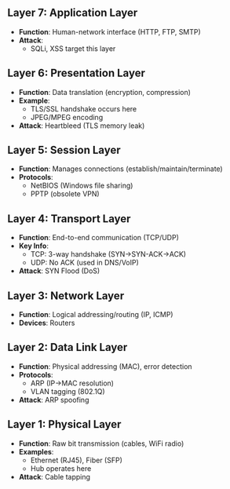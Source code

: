 
## Layer 7: Application Layer
- **Function**: Human-network interface (HTTP, FTP, SMTP)
- **Attack**: 
  - SQLi, XSS target this layer

## Layer 6: Presentation Layer
- **Function**: Data translation (encryption, compression)
- **Example**: 
  - TLS/SSL handshake occurs here
  - JPEG/MPEG encoding
- **Attack**: Heartbleed (TLS memory leak)

## Layer 5: Session Layer
- **Function**: Manages connections (establish/maintain/terminate)
- **Protocols**: 
  - NetBIOS (Windows file sharing)
  - PPTP (obsolete VPN)

## Layer 4: Transport Layer
- **Function**: End-to-end communication (TCP/UDP)
- **Key Info**:
  - TCP: 3-way handshake (SYN→SYN-ACK→ACK)
  - UDP: No ACK (used in DNS/VoIP)
- **Attack**: SYN Flood (DoS)

## Layer 3: Network Layer
- **Function**: Logical addressing/routing (IP, ICMP)
- **Devices**: Routers

## Layer 2: Data Link Layer
- **Function**: Physical addressing (MAC), error detection
- **Protocols**: 
  - ARP (IP→MAC resolution)
  - VLAN tagging (802.1Q)
- **Attack**: ARP spoofing

## Layer 1: Physical Layer
- **Function**: Raw bit transmission (cables, WiFi radio)
- **Examples**: 
  - Ethernet (RJ45), Fiber (SFP)
  - Hub operates here
- **Attack**: Cable tapping